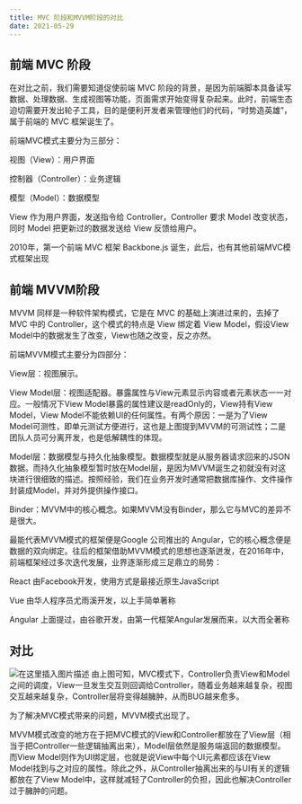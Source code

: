```yaml
---
title: MVC 阶段和MVVM阶段的对比
date: 2021-05-29
---
```


## 前端 MVC 阶段
在对比之前，我们需要知道促使前端 MVC 阶段的背景，是因为前端脚本具备读写数据、处理数据、生成视图等功能，页面需求开始变得复杂起来。此时，前端生态迫切需要开发出轮子工具，目的是便利开发者来管理他们的代码，“时势造英雄”，属于前端的 MVC 框架诞生了。

前端MVC模式主要分为三部分：

视图（View）：用户界面

控制器（Controller）：业务逻辑

模型（Model）：数据模型

View 作为用户界面，发送指令给 Controller，Controller 要求 Model 改变状态，同时 Model 把更新过的数据发送给 View 反馈给用户。

2010年，第一个前端 MVC 框架 Backbone.js 诞生，此后，也有其他前端MVC模式框架出现

## 前端 MVVM阶段
MVVM 同样是一种软件架构模式，它是在 MVC 的基础上演进过来的，去掉了 MVC 中的 Controller，这个模式的特点是 View 绑定着 View Model，假设View Model中的数据发生了改变，View也随之改变，反之亦然。

前端MVVM模式主要分为四部分：

View层：视图展示。

View Model层：视图适配器。暴露属性与View元素显示内容或者元素状态一一对应。一般情况下View Model暴露的属性建议是readOnly的，View持有View Model，View Model不能依赖UI的任何属性。有两个原因：一是为了View Model可测性，即单元测试方便进行，这也是上图提到MVVM的可测试性；二是团队人员可分离开发，也是低解耦性的体现。

Model层：数据模型与持久化抽象模型。数据模型就是从服务器请求回来的JSON数据。而持久化抽象模型暂时放在Model层，是因为MVVM诞生之初就没有对这块进行很细致的描述。按照经验，我们在业务开发时通常把数据库操作、文件操作封装成Model，并对外提供操作接口。

Binder：MVVM中的核心概念。如果MVVM没有Binder，那么它与MVC的差异不是很大。

最能代表MVVM模式的框架便是Google 公司推出的 Angular，它的核心概念便是数据的双向绑定。往后的框架借助MVVM模式的思想也逐渐迸发，在2016年中，前端框架经过多次迭代发展，业界逐渐形成三足鼎立的局势：

React 由Facebook开发，使用方式是最接近原生JavaScript

Vue 由华人程序员尤雨溪开发，以上手简单著称

Angular 上面提过，由谷歌开发，由第一代框架Angular发展而来，以大而全著称

## 对比
![在这里插入图片描述](https://p3-juejin.byteimg.com/tos-cn-i-k3u1fbpfcp/a99d658c84e648c1b4b0b3d41c9fe3e3~tplv-k3u1fbpfcp-zoom-1.image)
由上图可知，MVC模式下，Controller负责View和Model之间的调度，View一旦发生交互则回调给Controller，随着业务越来越复杂，视图交互越来越复杂，Controller层将变得越臃肿，从而BUG越来愈多。

为了解决MVC模式带来的问题，MVVM模式出现了。

MVVM模式改变的地方在于把MVC模式的View和Controller都放在了View层（相当于把Controller一些逻辑抽离出来），Model层依然是服务端返回的数据模型。而View Model则作为UI绑定层，也就是说View中每个UI元素都应该在View Model找到与之对应的属性。除此之外，从Controller抽离出来的与UI有关的逻辑都放在了View Model中，这样就减轻了Controller的负担，因此也解决Controller过于臃肿的问题。